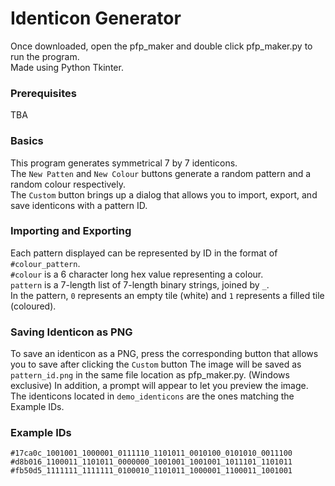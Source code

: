 # Identicon Generator  
Once downloaded, open the pfp_maker and double click pfp_maker.py to run the program.  
Made using Python Tkinter.  

### Prerequisites
TBA

### Basics
This program generates symmetrical 7 by 7 identicons.  
The `New Patten` and `New Colour` buttons generate a random pattern and a random colour respectively.  
The `Custom` button brings up a dialog that allows you to import, export, and save identicons with a pattern ID.  

### Importing and Exporting
Each pattern displayed can be represented by ID in the format of `#colour_pattern`.  
`#colour` is a 6 character long hex value representing a colour.  
`pattern` is a 7-length list of 7-length binary strings, joined by `_`.  
In the pattern, `0` represents an empty tile (white) and `1` represents a filled tile (coloured).  

### Saving Identicon as PNG
To save an identicon as a PNG, press the corresponding button that allows you to save after clicking the `Custom` button
The image will be saved as `pattern_id.png` in the same file location as pfp_maker.py.
(Windows exclusive) In addition, a prompt will appear to let you preview the image.
The identicons located in `demo_identicons` are the ones matching the Example IDs.

### Example IDs
`#17ca0c_1001001_1000001_0111110_1101011_0010100_0101010_0011100`
`#d8b016_1100011_1101011_0000000_1001001_1001001_1011101_1101011`
`#fb50d5_1111111_1111111_0100010_1101011_1000001_1100011_1001001`
